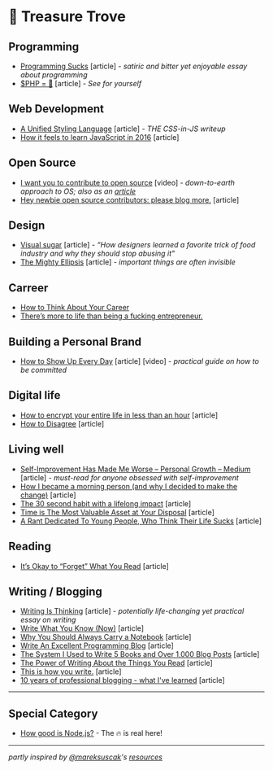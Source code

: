 # 💎 Treasure Trove

## Programming

- [Programming Sucks](https://www.stilldrinking.org/programming-sucks) [article] - _satiric and bitter yet enjoyable essay about programming_
- [$PHP = 💩](https://medium.com/fuzz/php-a0d0b1d365d8) [article] - _See for yourself_

## Web Development

- [A Unified Styling Language](https://medium.com/seek-blog/a-unified-styling-language-d0c208de2660) [article] - _THE CSS-in-JS writeup_
- [How it feels to learn JavaScript in 2016](https://hackernoon.com/how-it-feels-to-learn-javascript-in-2016-d3a717dd577f) [article]
 
## Open Source

- [I want you to contribute to open source](https://www.youtube.com/watch?v=hwdeUG_gySI) [video] - _down-to-earth approach to OS; also as an [article](http://mxstbr.blog/2017/02/creating-open-source-projects/)_
- [Hey newbie open source contributors: please blog more.](https://medium.freecodecamp.org/new-contributors-to-open-source-please-blog-more-920af14cffd) [article]

## Design

- [Visual sugar](https://uxdesign.cc/visual-sugar-f46b47ee04e5) [article] - _“How designers learned a favorite trick of food industry and why they should stop abusing it"_
- [The Mighty Ellipsis](https://medium.com/@jsaito/the-mighty-ellipsis-6c2c00ddc864) [article] - _important things are often invisible_

## Carreer

- [How to Think About Your Career](https://medium.com/the-year-of-the-looking-glass/how-to-think-about-your-career-abf5300eba08)
- [There’s more to life than being a fucking entrepreneur.](https://medium.com/hi-my-name-is-jon/theres-more-to-life-than-being-a-fucking-entrepreneur-332bce126731)

## Building a Personal Brand

- [How to Show Up Every Day](https://seanwes.com/2015/how-to-show-up-every-day/) [article] [video] - _practical guide on how to be committed_

## Digital life

- [How to encrypt your entire life in less than an hour](https://medium.freecodecamp.org/tor-signal-and-beyond-a-law-abiding-citizens-guide-to-privacy-1a593f2104c3) [article]
- [How to Disagree](http://paulgraham.com/disagree.html) [article]

## Living well

- [Self-Improvement Has Made Me Worse – Personal Growth – Medium](https://medium.com/personal-growth/self-improvement-has-made-me-worse-a4cc23e93e7a) [article] - _must-read for anyone obsessed with self-improvement_
- [How I became a morning person (and why I decided to make the change)](https://medium.com/time-dorks/how-i-became-a-morning-person-and-why-i-decided-to-make-the-change-eb1b012a16e5) [article]
- [The 30 second habit with a lifelong impact](https://medium.com/swlh/the-30-second-habit-with-a-lifelong-impact-2c3f948ead98) [article]
- [Time is The Most Valuable Asset at Your Disposal](https://medium.com/the-mission/time-is-the-most-valuable-asset-at-your-disposal-417c0a3f71eb) [article]
- [A Rant Dedicated To Young People, Who Think Their Life Sucks](https://medium.com/personal-growth/a-rant-dedicated-to-young-people-who-think-their-life-sucks-87b230b634a2) [article]

## Reading

- [It’s Okay to “Forget” What You Read](https://medium.com/the-polymath-project/its-okay-to-forget-what-you-read-f4ef1c34cc01) [article]

## Writing / Blogging

- [Writing Is Thinking](https://alistapart.com/article/writing-is-thinking) [article] - _potentially life-changing yet practical essay on writing_
- [Write What You Know (Now)](https://alistapart.com/column/write-what-you-know-now) [article]
- [Why You Should Always Carry a Notebook](https://medium.com/the-mission/why-you-should-always-carry-a-notebook-5617803767e0) [article]
- [Write An Excellent Programming Blog](https://emptysqua.re/blog/write-an-excellent-programming-blog/) [article]
- [The System I Used to Write 5 Books and Over 1,000 Blog Posts](https://medium.com/the-mission/the-system-i-used-to-write-5-books-and-over-1-000-blog-posts-5872451d7461) [article]
- [The Power of Writing About the Things You Read](https://medium.com/the-mission/the-power-of-writing-about-the-things-you-read-fc1e81314d0) [article]
- [This is how you write.](https://medium.com/the-mission/this-is-how-you-write-c7cb9610d97d) [article]
- [10 years of professional blogging - what I've learned](http://andrewchen.co/professional-blogging/) [article]

---

## Special Category

- [How good is Node.js?](https://www.quora.com/How-good-is-Node-js/answer/Nick-Steele-7?srid=i9xR&share=3dc778d4) - The 🔥 is real here!

---

_partly inspired by [@mareksuscak](http://github.com/mareksuscak)'s [resources](http://github.com/mareksuscak/resources)_
